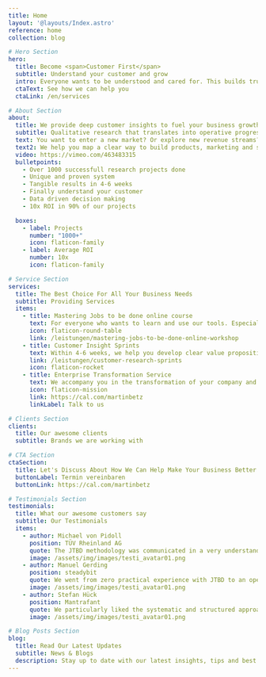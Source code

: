 ```yaml
---
title: Home
layout: '@layouts/Index.astro'
reference: home
collection: blog

# Hero Section
hero:
  title: Become <span>Customer First</span>
  subtitle: Understand your customer and grow
  intro: Everyone wants to be understood and cared for. This builds trust. And trust is the basis for sustainable growth.
  ctaText: See how we can help you
  ctaLink: /en/services

# About Section
about:
  title: We provide deep customer insights to fuel your business growth
  subtitle: Qualitative research that translates into operative progress
  text: You want to enter a new market? Or explore new revenue streams? But you worry, that the investments in product development won't pay out? You want to reduce the risk of missing product-market fit? Then we are here for you.
  text2: We help you map a clear way to build products, marketing and sales, that your customers will love.
  video: https://vimeo.com/463483315
  bulletpoints:
    - Over 1000 successfull research projects done
    - Unique and proven system
    - Tangible results in 4-6 weeks
    - Finally understand your customer
    - Data driven decision making
    - 10x ROI in 90% of our projects

  boxes:
    - label: Projects
      number: "1000+"
      icon: flaticon-family
    - label: Average ROI
      number: 10x
      icon: flaticon-family

# Service Section
services:
  title: The Best Choice For All Your Business Needs
  subtitle: Providing Services
  items:
    - title: Mastering Jobs to be done online course
      text: For everyone who wants to learn and use our tools. Especially useful for people working in marketing, product development and innovation management. We teach you everything you need to know.
      icon: flaticon-round-table
      link: /leistungen/mastering-jobs-to-be-done-online-workshop
    - title: Customer Insight Sprints
      text: Within 4-6 weeks, we help you develop clear value propositions for product, marketing and sales - all based on customer insights
      link: /leistungen/customer-research-sprints
      icon: flaticon-rocket
    - title: Enterprise Transformation Service
      text: We accompany you in the transformation of your company and help you to establish customer-oriented structures.
      icon: flaticon-mission
      link: https://cal.com/martinbetz
      linkLabel: Talk to us

# Clients Section
clients:
  title: Our awesome clients
  subtitle: Brands we are working with

# CTA Section
ctaSection:
  title: Let's Discuss About How We Can Help Make Your Business Better
  buttonLabel: Termin vereinbaren
  buttonLink: https://cal.com/martinbetz

# Testimonials Section
testimonials:
  title: What our awesome customers say
  subtitle: Our Testimonials
  items:
    - author: Michael von Pidoll
      position: TÜV Rheinland AG
      quote: The JTBD methodology was communicated in a very understandable way, and the interviews were conducted in a very professional manner. The project offers us the chance to address our customers with new service offers in a more targeted way.
      image: /assets/img/images/testi_avatar01.png
    - author: Manuel Gerding
      position: steadybit
      quote: We went from zero practical experience with JTBD to an operational small research team that can use JTBD independently in the future within 2 weeks! An unrestricted 110% recommendation.
      image: /assets/img/images/testi_avatar01.png
    - author: Stefan Hück
      position: Mantrafant
      quote: We particularly liked the systematic and structured approach, so that we learned more relevant information about our product and our customers in the JTBD Interview Sprint in just 2 days (6 interviews) than in the previous 3 years. After less than a week, we were able to directly triple our advertising campaign effectiveness with the results. Not only did we improve our marketing and sales, but we also got a better product out of it.
      image: /assets/img/images/testi_avatar01.png

# Blog Posts Section
blog:
  title: Read Our Latest Updates
  subtitle: News & Blogs
  description: Stay up to date with our latest insights, tips and best practices in market research, customer centricity and business growth.
---
```

